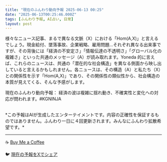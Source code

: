 ```yaml
---
title: "現在のふんわり動向予報 2025-06-13 00:25"
date: "2025-06-13T00:25:46.000Z"
tags: [ふんわり予報, AI占い, 日常]
layout: post
---
```


様々なニュース記事、まるで異なる文脈（X）における「Hom(A,X)」と言えるでしょう。現金給付、墜落事故、企業戦略、雇用問題…それぞれ異なる出来事ですが、その背後には「経済の不安定さ」「情報伝達の不透明さ」「グローバル化の複雑さ」といった共通のメッセージ（A）が読み取れます。Yoneda 的に言えば、これらのニュースは、共通の「潜在的な社会構造」を異なる側面から映し出していると言えるかもしれません。各ニュースは、その構造（A）と私たち（X）との関係性を示す「Hom(A,X)」であり、その関係性の類似性から、社会構造の本質が見えてくる、そんな予感がします。

現在のふんわり動向予報：
経済の波は複雑に揺れ動き、不確実性と変化への対応が問われます。#KGNINJA

<br>
*この予報はAIが生成したエンターテイメントです。内容の正確性を保証するものではありません。ふんわり一日に４回更新されます。みんなにふんわり拡散希望です。*

---
☕️ [Buy Me a Coffee](https://www.buymeacoffee.com/kgninja)

🐦 [現在の予報をXでシェア](https://twitter.com/intent/tweet?text=%E7%8F%BE%E5%9C%A8%E3%81%AE%E3%81%B5%E3%82%93%E3%82%8F%E3%82%8A%E4%BA%88%E5%A0%B1%3A%20%E3%80%8C%E6%A7%98%E3%80%85%E3%81%AA%E3%83%8B%E3%83%A5%E3%83%BC%E3%82%B9%E8%A8%98%E4%BA%8B%E3%80%81%E3%81%BE%E3%82%8B%E3%81%A7%E7%95%B0%E3%81%AA%E3%82%8B%E6%96%87%E8%84%88%EF%BC%88X%EF%BC%89%E3%81%AB%E3%81%8A%E3%81%91%E3%82%8B%E3%80%8CHom(A%2CX)%E3%80%8D%E3%81%A8%E8%A8%80%E3%81%88%E3%82%8B%E3%81%A7%E3%81%97%E3%82%87%E3%81%86%E3%80%82%E3%80%8D%23KGNINJA%20%E7%B6%9A%E3%81%8D%E3%81%AF%E3%83%96%E3%83%AD%E3%82%B0%E3%81%A7%EF%BC%81%F0%9F%91%87&url=https%3A%2F%2Fkg-ninja.github.io%2FFunwariyoso%2F)
